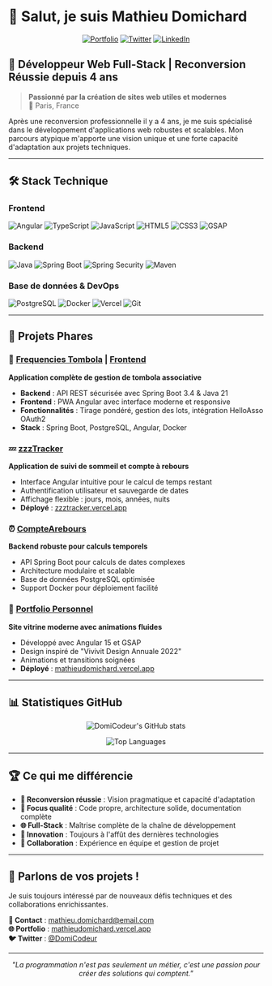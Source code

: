 # 👋 Salut, je suis Mathieu Domichard

<div align="center">
  
[![Portfolio](https://img.shields.io/badge/Portfolio-mathieudomichard.vercel.app-FF5722?style=for-the-badge&logo=vercel&logoColor=white)](https://mathieudomichard.vercel.app/)
[![Twitter](https://img.shields.io/badge/Twitter-@DomiCodeur-1DA1F2?style=for-the-badge&logo=twitter&logoColor=white)](https://twitter.com/DomiCodeur)
[![LinkedIn](https://img.shields.io/badge/LinkedIn-Mathieu%20Domichard-0077B5?style=for-the-badge&logo=linkedin&logoColor=white)](https://linkedin.com/in/mathieu-domichard)

</div>

## 🚀 Développeur Web Full-Stack | Reconversion Réussie depuis 4 ans

> **Passionné par la création de sites web utiles et modernes**  
> 📍 Paris, France

Après une reconversion professionnelle il y a 4 ans, je me suis spécialisé dans le développement d'applications web robustes et scalables. Mon parcours atypique m'apporte une vision unique et une forte capacité d'adaptation aux projets techniques.

---

## 🛠️ Stack Technique

### Frontend
![Angular](https://img.shields.io/badge/Angular-DD0031?style=flat-square&logo=angular&logoColor=white)
![TypeScript](https://img.shields.io/badge/TypeScript-007ACC?style=flat-square&logo=typescript&logoColor=white)
![JavaScript](https://img.shields.io/badge/JavaScript-F7DF1E?style=flat-square&logo=javascript&logoColor=black)
![HTML5](https://img.shields.io/badge/HTML5-E34F26?style=flat-square&logo=html5&logoColor=white)
![CSS3](https://img.shields.io/badge/CSS3-1572B6?style=flat-square&logo=css3&logoColor=white)
![GSAP](https://img.shields.io/badge/GSAP-88CE02?style=flat-square&logo=greensock&logoColor=white)

### Backend
![Java](https://img.shields.io/badge/Java-ED8B00?style=flat-square&logo=openjdk&logoColor=white)
![Spring Boot](https://img.shields.io/badge/Spring%20Boot-6DB33F?style=flat-square&logo=spring&logoColor=white)
![Spring Security](https://img.shields.io/badge/Spring%20Security-6DB33F?style=flat-square&logo=springsecurity&logoColor=white)
![Maven](https://img.shields.io/badge/Maven-C71A36?style=flat-square&logo=apachemaven&logoColor=white)

### Base de données & DevOps
![PostgreSQL](https://img.shields.io/badge/PostgreSQL-316192?style=flat-square&logo=postgresql&logoColor=white)
![Docker](https://img.shields.io/badge/Docker-2496ED?style=flat-square&logo=docker&logoColor=white)
![Vercel](https://img.shields.io/badge/Vercel-000000?style=flat-square&logo=vercel&logoColor=white)
![Git](https://img.shields.io/badge/Git-F05032?style=flat-square&logo=git&logoColor=white)

---

## 🎯 Projets Phares

### 🎲 [Frequencies Tombola](https://github.com/DomiCodeur/frequencies-tombola-api) | [Frontend](https://github.com/DomiCodeur/frequencies-tombola-ui)
**Application complète de gestion de tombola associative**
- **Backend** : API REST sécurisée avec Spring Boot 3.4 & Java 21
- **Frontend** : PWA Angular avec interface moderne et responsive
- **Fonctionnalités** : Tirage pondéré, gestion des lots, intégration HelloAsso OAuth2
- **Stack** : Spring Boot, PostgreSQL, Angular, Docker

### 💤 [zzzTracker](https://github.com/DomiCodeur/zzzTracker)
**Application de suivi de sommeil et compte à rebours**
- Interface Angular intuitive pour le calcul de temps restant
- Authentification utilisateur et sauvegarde de dates
- Affichage flexible : jours, mois, années, nuits
- **Déployé** : [zzztracker.vercel.app](https://zzztracker.vercel.app)

### ⏰ [CompteArebours](https://github.com/DomiCodeur/CompteArebours)
**Backend robuste pour calculs temporels**
- API Spring Boot pour calculs de dates complexes
- Architecture modulaire et scalable
- Base de données PostgreSQL optimisée
- Support Docker pour déploiement facilité

### 🌟 [Portfolio Personnel](https://github.com/DomiCodeur/portfolio_angular)
**Site vitrine moderne avec animations fluides**
- Développé avec Angular 15 et GSAP
- Design inspiré de "Vivivit Design Annuale 2022"
- Animations et transitions soignées
- **Déployé** : [mathieudomichard.vercel.app](https://mathieudomichard.vercel.app)

---

## 📊 Statistiques GitHub

<div align="center">
  
![DomiCodeur's GitHub stats](https://github-readme-stats.vercel.app/api?username=DomiCodeur&show_icons=true&theme=radical)

![Top Languages](https://github-readme-stats.vercel.app/api/top-langs/?username=DomiCodeur&layout=compact&theme=radical)

</div>

---

## 🏆 Ce qui me différencie

- **🔄 Reconversion réussie** : Vision pragmatique et capacité d'adaptation
- **🎯 Focus qualité** : Code propre, architecture solide, documentation complète
- **🌐 Full-Stack** : Maîtrise complète de la chaîne de développement
- **🚀 Innovation** : Toujours à l'affût des dernières technologies
- **🤝 Collaboration** : Expérience en équipe et gestion de projet

---

## 💬 Parlons de vos projets !

Je suis toujours intéressé par de nouveaux défis techniques et des collaborations enrichissantes.

**📧 Contact** : [mathieu.domichard@email.com](mailto:mathieu.domichard@email.com)  
**🌐 Portfolio** : [mathieudomichard.vercel.app](https://mathieudomichard.vercel.app)  
**🐦 Twitter** : [@DomiCodeur](https://twitter.com/DomiCodeur)

<div align="center">

---

*"La programmation n'est pas seulement un métier, c'est une passion pour créer des solutions qui comptent."*

</div>